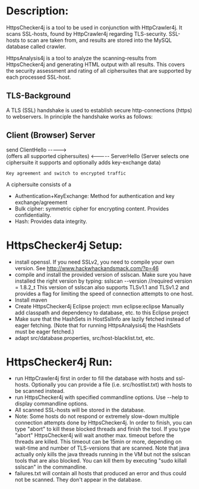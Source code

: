 Description:
============
HttpsChecker4j is a tool to be used in conjunction with HttpCrawler4j. 
It scans SSL-hosts, found by HttpCrawler4j regarding TLS-security. 
SSL-hosts to scan are taken from, and results are stored into the MySQL database called crawler. 

HttpsAnalysis4j is a tool to analyze the scanning-results from HttpsChecker4j and generating HTML output with all results.
This covers the security assessment and rating of all ciphersuites that are supported by each processed SSL-host.

TLS-Background
--------------
A TLS (SSL) handshake is used to establish secure http-connections (https) to webservers.
In principle the handshake works as follows:

Client (Browser)                    Server
--------------------------------------------
send ClientHello       ----->        
(offers all supported
ciphersuites)
                       <-----       ServerHello
                                    (Server selects one ciphersuite it supports
                                    and optionally adds key-exchange data)

    Key agreement and switch to encrypted traffic
    
A ciphersuite consists of a
* Authentication+KeyExchange:         Method for authentication and key exchange/agreement
* Bulk cipher:                        symmetric cipher for encrypting content. Provides confidentiality.
* Hash:                               Provides data integrity.

HttpsChecker4j Setup:
=====================
* install openssl. If you need SSLv2, you need to compile your own version. See http://www.hackwhackandsmack.com/?p=46
* compile and install the provided version of sslscan. Make sure you have installed the right version by typing:
    sslscan --version       //required version = 1.8.2_t
  This version of sslscan also supports TLSv1.1 and TLSv1.2 and provides a flag for limiting the speed of connection attempts to one host.
* Install maven
* Create HttpsChecker4j Eclipse project:
    mvn eclipse:eclipse
    Manually add classpath and dependency to database, etc. to this Eclipse project
* Make sure that the HashSets in HostSslInfo are lazily fetched instead of eager fetching.
  (Note that for running HttpsAnalysis4j the HashSets must be eager fetched.)
* adapt src/database.properties, src/host-blacklist.txt, etc.
  
HttpsChecker4j Run:
===================
* run HttpCrawler4j first in order to fill the database with hosts and ssl-hosts.
  Optionally you can provide a file (i.e. src/hostlist.txt) with hosts to be scanned instead.
* run HttpsChecker4j with specified commandline options. Use --help to display commandline options.
* All scanned SSL-hosts will be stored in the database.
* Note: Some hosts do not respond or extremely slow-down multiple connection attempts done by HttpsChecker4j. 
        In order to finish, you can type "abort" to kill these blocked threads and finish the tool. 
        If you type "abort" HttpsChecker4j will wait another max. timeout before the threads are killed. 
        This timeout can be 15min or more, depending on wait-time and number of TLS-versions that are scanned.
        Note that java actually only kills the java threads running in the VM but not the sslscan tools that 
        are also blocked. You can kill them by executing "sudo killall sslscan" in the commandline.
* failures.txt will contain all hosts that produced an error and thus could not be scanned. 
  They don't appear in the database.
